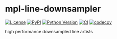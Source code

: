 # mpl-line-downsampler

[![License](https://img.shields.io/pypi/l/mpl-line-downsampler.svg?color=green)](https://github.com/ianhi/mpl-line-downsampler/raw/main/LICENSE)
[![PyPI](https://img.shields.io/pypi/v/mpl-line-downsampler.svg?color=green)](https://pypi.org/project/mpl-line-downsampler)
[![Python Version](https://img.shields.io/pypi/pyversions/mpl-line-downsampler.svg?color=green)](https://python.org)
[![CI](https://github.com/ianhi/mpl-line-downsampler/actions/workflows/ci/badge.svg)](https://github.com/ianhi/mpl-line-downsampler/actions)
[![codecov](https://codecov.io/gh/ianhi/mpl-line-downsampler/branch/master/graph/badge.svg)](https://codecov.io/gh/ianhi/mpl-line-downsampler)

high performance downsampled line artists
